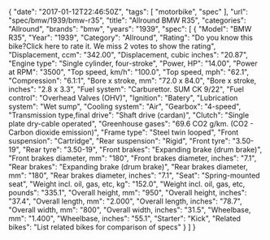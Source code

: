 {
    "date": "2017-01-12T22:46:50Z",
    "tags": [
        "motorbike",
        "spec"
    ],
    "url": "spec\/bmw\/1939\/bmw-r35",
    "title": "Allround BMW R35",
    "categories": "Allround",
    "brands": "bmw",
    "years": "1939",
    "spec": [
        {
            "Model": "BMW R35",
            "Year": "1939",
            "Category": "Allround",
            "Rating": "Do you know this bike?Click here to rate it. We miss 2 votes to show the rating",
            "Displacement, ccm": "342.00",
            "Displacement, cubic inches": "20.87",
            "Engine type": "Single cylinder, four-stroke",
            "Power, HP": "14.00",
            "Power at RPM": "3500",
            "Top speed, km\/h": "100.0",
            "Top speed, mph": "62.1",
            "Compression": "6.1:1",
            "Bore x stroke, mm": "72.0 x 84.0",
            "Bore x stroke, inches": "2.8 x 3.3",
            "Fuel system": "Carburettor. SUM CK 9\/22",
            "Fuel control": "Overhead Valves (OHV)",
            "Ignition": "Batery",
            "Lubrication system": "Wet sump",
            "Cooling system": "Air",
            "Gearbox": "4-speed",
            "Transmission type,final drive": "Shaft drive (cardan)",
            "Clutch": "Single plate dry-cable operated",
            "Greenhouse gases": "69.6 CO2 g\/km. (CO2 - Carbon dioxide emission)",
            "Frame type": "Steel twin looped",
            "Front suspension": "Cartridge",
            "Rear suspension": "Rigid",
            "Front tyre": "3.50-19",
            "Rear tyre": "3.50-19",
            "Front brakes": "Expanding brake (drum brake)",
            "Front brakes diameter, mm": "180",
            "Front brakes diameter, inches": "7.1",
            "Rear brakes": "Expanding brake (drum brake)",
            "Rear brakes diameter, mm": "180",
            "Rear brakes diameter, inches": "7.1",
            "Seat": "Spring-mounted seat",
            "Weight incl. oil, gas, etc, kg": "152.0",
            "Weight incl. oil, gas, etc, pounds": "335.1",
            "Overall height, mm": "950",
            "Overall height, inches": "37.4",
            "Overall length, mm": "2.000",
            "Overall length, inches": "78.7",
            "Overall width, mm": "800",
            "Overall width, inches": "31.5",
            "Wheelbase, mm": "1.400",
            "Wheelbase, inches": "55.1",
            "Starter": "Kick",
            "Related bikes": "List related bikes for comparison of specs"
        }
    ]
}